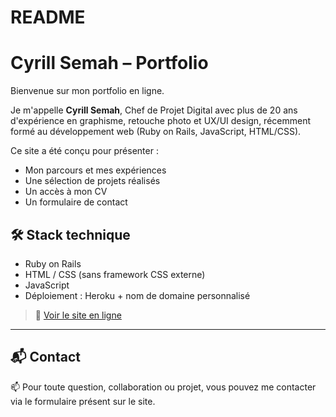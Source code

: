 # README

# Cyrill Semah – Portfolio

Bienvenue sur mon portfolio en ligne.

Je m'appelle **Cyrill Semah**, Chef de Projet Digital avec plus de 20 ans d'expérience en graphisme, retouche photo et UX/UI design, récemment formé au développement web (Ruby on Rails, JavaScript, HTML/CSS).

Ce site a été conçu pour présenter :
- Mon parcours et mes expériences
- Une sélection de projets réalisés
- Un accès à mon CV
- Un formulaire de contact

## 🛠️ Stack technique

- Ruby on Rails
- HTML / CSS (sans framework CSS externe)
- JavaScript
- Déploiement : Heroku + nom de domaine personnalisé

> 🔗 [Voir le site en ligne](https://www.cyrillsemah.website)

---

## 📬 Contact

📫 Pour toute question, collaboration ou projet, vous pouvez me contacter via le formulaire présent sur le site.
